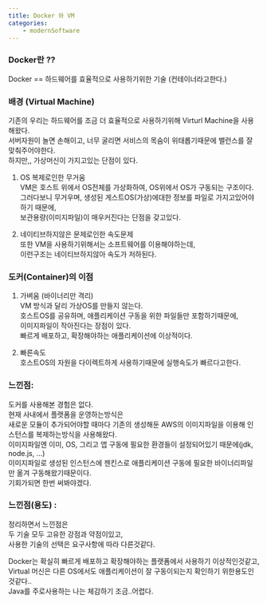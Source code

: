 ```yaml
---
title: Docker 와 VM
categories: 
    - modernSoftware 
---
```


### Docker란 ??
Docker == 하드웨어를 효율적으로 사용하기위한 기술 (컨테이너라고한다.)


### 배경 (Virtual Machine) 
기존의 우리는 하드웨어를 조금 더 효율적으로 사용하기위해 Virturl Machine을 사용해왔다. <br>
서버자원이 놀면 손해이고, 너무 굴리면 서비스의 목숨이 위태롭기때문에 밸런스를 잘 맞춰주어야한다. <br>
하지만,, 가상머신이 가지고있는 단점이 있다.<br>

1. OS 복제로인한 무거움<br>
VM은 호스트 위에서 OS전체를 가상화하여, OS위에서 OS가 구동되는 구조이다. <br>
그러다보니 무거우며, 생성된 게스트OS(가상)에대한 정보를 파일로 가지고있어야하기 때문에, <br>
보관용량(이미지파일)이 매우커진다는 단점을 갖고있다.<br>

2. 네이티브하지않은 문제로인한 속도문제<br>
또한 VM을 사용하기위해서는 소프트웨어를 이용해야하는데, <br>
이런구조는 네이티브하지않아 속도가 저하된다. <br>



### 도커(Container)의 이점 

1. 가벼움 (바이너리만 격리)<br>
VM 방식과 달리 가상OS를 만들지 않는다. <br>
호스트OS를 공유하며, 애플리케이션 구동을 위한 파일들만 포함하기때문에, <br>
이미지파일이 작아진다는 장점이 있다. <br>
빠르게 배포하고, 확장해야하는 애플리케이션에 이상적이다. 


2. 빠른속도 <br>
호스트OS의 자원을 다이렉트하게 사용하기때문에 실행속도가 빠르다고한다. 


### 느낀점: 
도커를 사용해본 경험은 없다. <br>
현재 사내에서 플랫폼을 운영하는방식은 <br>
새로운 모듈이 추가되어야할 때마다 기존의 생성해둔 AWS의 이미지파일을 이용해 인스턴스를 복제하는방식을 사용해왔다. <br>
이미지파일엔 이미, OS, 그리고 앱 구동에 필요한 환경들이 설정되어있기 때문에(jdk, node.js, ...) <br>
이미지파일로 생성된 인스턴스에 젠킨스로 애플리케이션 구동에 필요한 바이너리파일만 옮겨 구동해왔기때문이다. <br>
기회가되면 한번 써봐야겠다. 


### 느낀점(용도) : 

정리하면서 느낀점은 <br>
두 기술 모두 고유한 강점과 약점이있고, <br>
사용한 기술의 선택은 요구사항에 따라 다른것같다. <br>

Docker는 확실히 빠르게 배포하고 확장해야하는 플랫폼에서 사용하기 이상적인것같고, <br>
Virtual 머신은 다른 OS에서도 애플리케이션이 잘 구동이되는지 확인하기 위한용도인것같다.. <br>
Java를 주로사용하는 나는 체감하기 조금..어렵다. <br>
